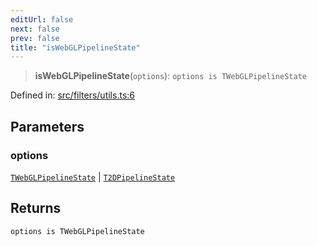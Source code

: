 ```yaml
---
editUrl: false
next: false
prev: false
title: "isWebGLPipelineState"
---
```


> **isWebGLPipelineState**(`options`): `options is TWebGLPipelineState`

Defined in: [src/filters/utils.ts:6](https://github.com/fabricjs/fabric.js/blob/8206f10a405480a7ba988ff6cfdde6412c1f13f8/src/filters/utils.ts#L6)

## Parameters

### options

[`TWebGLPipelineState`](/api/type-aliases/twebglpipelinestate/) | [`T2DPipelineState`](/api/type-aliases/t2dpipelinestate/)

## Returns

`options is TWebGLPipelineState`
